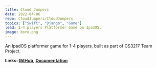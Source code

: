 ```yaml
---
title: Cloud Jumpers
date: 2022-04-06
repo: CloudJumpers/CloudJumpers
topics: ["Swift", "Django", "Game"]
lead: 1-4 players Platformer Game on IpadOS.
image: bore.png
---
```


An IpadOS platformer game for 1-4 players, built as part of CS3217 Team Project.

**Links: [GitHub](https://github.com/CloudJumpers/CloudJumpers),
[Documentation](https://github.com/jushg/CloudJumpers/blob/main/docs/Cloud%20Jumpers%20Final%20Report.pdf)**